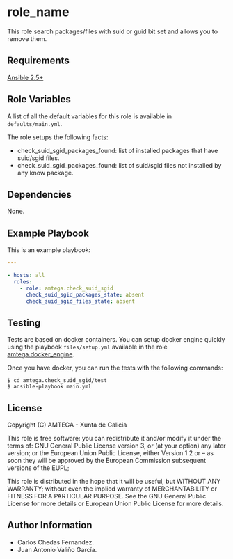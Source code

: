 # role_name

This role search packages/files with suid or guid bit set and allows you to remove them.

## Requirements

[Ansible 2.5+](http://docs.ansible.com/ansible/latest/intro_installation.html)

## Role Variables

A list of all the default variables for this role is available in `defaults/main.yml`.

The role setups the following facts:

- check_suid_sgid_packages_found: list of installed packages that have suid/sgid files.
- check_suid_sgid_packages_found: list of suid/sgid files not installed by any know package.

## Dependencies

None.

## Example Playbook

This is an example playbook:

```yaml
---

- hosts: all
  roles:
    - role: amtega.check_suid_sgid
      check_suid_sgid_packages_state: absent
      check_suid_sgid_files_state: absent
```

## Testing

Tests are based on docker containers. You can setup docker engine quickly using the playbook `files/setup.yml` available in the role [amtega.docker_engine](https://galaxy.ansible.com/amtega/docker_engine).

Once you have docker, you can run the tests with the following commands:

```shell
$ cd amtega.check_suid_sgid/test
$ ansible-playbook main.yml
```

## License

Copyright (C) <YEAR> AMTEGA - Xunta de Galicia

This role is free software: you can redistribute it and/or modify
it under the terms of:
GNU General Public License version 3, or (at your option) any later version;
or the European Union Public License, either Version 1.2 or – as soon
they will be approved by the European Commission ­subsequent versions of
the EUPL;

This role is distributed in the hope that it will be useful,
but WITHOUT ANY WARRANTY; without even the implied warranty of
MERCHANTABILITY or FITNESS FOR A PARTICULAR PURPOSE.  See the
GNU General Public License for more details or European Union Public License for more details.

## Author Information

- Carlos Chedas Fernandez.
- Juan Antonio Valiño García.
